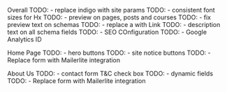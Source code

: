 Overall
TODO: - replace indigo with site params
TODO: - consistent font sizes for Hx
TODO: - preview on pages, posts and courses
TODO: - fix preview text on schemas
TODO: - replace a with Link
TODO: - description text on all schema fields
TODO: - SEO COnfiguration
TODO: - Google Analytics ID

Home Page
TODO: - hero buttons
TODO: - site notice buttons
TODO: - Replace form with Mailerlite integration 

About Us
TODO: - contact form T&C check box
TODO: - dynamic fields
TODO: - Replace form with Mailerlite integration 
